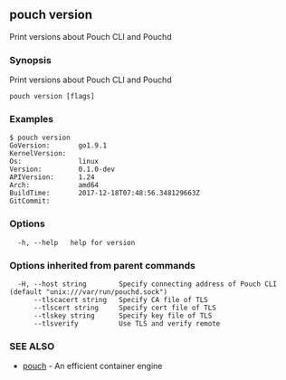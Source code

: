 ## pouch version

Print versions about Pouch CLI and Pouchd

### Synopsis

Print versions about Pouch CLI and Pouchd

```
pouch version [flags]
```

### Examples

```
$ pouch version
GoVersion:       go1.9.1
KernelVersion:
Os:              linux
Version:         0.1.0-dev
APIVersion:      1.24
Arch:            amd64
BuildTime:       2017-12-18T07:48:56.348129663Z
GitCommit:

```

### Options

```
  -h, --help   help for version
```

### Options inherited from parent commands

```
  -H, --host string        Specify connecting address of Pouch CLI (default "unix:///var/run/pouchd.sock")
      --tlscacert string   Specify CA file of TLS
      --tlscert string     Specify cert file of TLS
      --tlskey string      Specify key file of TLS
      --tlsverify          Use TLS and verify remote
```

### SEE ALSO

* [pouch](pouch.md)	 - An efficient container engine

